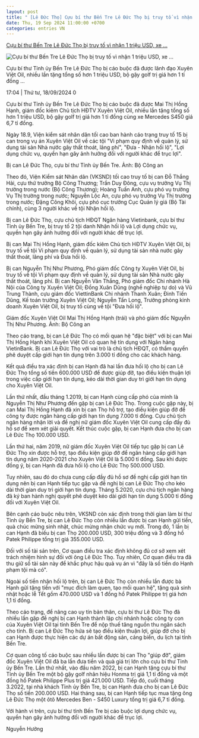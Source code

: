 ```yaml
---
layout: post
title: " [Lê Đức Thọ] Cựu bí thư Bến Tre Lê Đức Thọ bị truy tố vì nhận 1 triệu USD, xe ..."
date: Thu, 19 Sep 2024 11:00:00 +0700
categories: entries VN
---
```

[Cựu bí thư Bến Tre Lê Đức Thọ bị truy tố vì nhận 1 triệu USD, xe ...](https://nguoidothi.net.vn/cuu-bi-thu-ben-tre-le-duc-tho-bi-truy-to-vi-nhan-1-trieu-usd-xe-mercedes-45311.html)

![Cựu bí thư Bến Tre Lê Đức Thọ bị truy tố vì nhận 1 triệu USD, xe ...](https://uploads.nguoidothi.net.vn/Avatar/l_e07ec7fa-453b-47d9-a521-5bb8ce012841.jpg)

Cựu bí thư Tỉnh ủy Bến Tre Lê Đức Thọ bị cáo buộc đã được lãnh đạo Xuyên Việt Oil, nhiều lần tặng tổng số hơn 1 triệu USD, bộ gậy golf trị giá hơn 1 tỉ đồng ...

17:04 | Thứ tư, 18/09/2024 0

Cựu bí thư Tỉnh ủy Bến Tre Lê Đức Thọ bị cáo buộc đã được Mai Thị Hồng Hạnh, giám đốc kiêm Chủ tịch HĐTV Xuyên Việt Oil, nhiều lần tặng tổng số hơn 1 triệu USD, bộ gậy golf trị giá hơn 1 tỉ đồng cùng xe Mercedes S450 giá 6,7 tỉ đồng.

Ngày 18.9, Viện kiểm sát nhân dân tối cao ban hành cáo trạng truy tố 15 bị can trong vụ án Xuyên Việt Oil về các tội "Vi phạm quy định về quản lý, sử dụng tài sản Nhà nước gây thất thoát, lãng phí", "Đưa - Nhận hối lộ", "Lợi dụng chức vụ, quyền hạn gây ảnh hưởng đối với người khác để trục lợi".

Bị can Lê Đức Thọ, cựu bí thư Tỉnh ủy Bến Tre. Ảnh: Bộ Công an

Theo đó, Viện Kiểm sát Nhân dân (VKSND) tối cao truy tố bị can Đỗ Thắng Hải, cựu thứ trưởng Bộ Công Thương; Trần Duy Đông, cựu vụ trưởng Vụ Thị trường trong nước (Bộ Công Thương); Hoàng Tuấn Anh, cựu phó vụ trưởng Vụ Thị trường trong nước; Nguyễn Lộc An, cựu phó vụ trưởng Vụ Thị trường trong nước; Đặng Công Khôi, cựu phó cục trưởng Cục Quản lý giá (Bộ Tài chính), cùng 3 người khác về tội Nhận hối lộ.

Bị can Lê Đức Thọ, cựu chủ tịch HĐQT Ngân hàng Vietinbank, cựu bí thư Tỉnh ủy Bến Tre, bị truy tố 2 tội danh Nhận hối lộ và Lợi dụng chức vụ, quyền hạn gây ảnh hưởng đối với người khác để trục lợi.

Bị can Mai Thị Hồng Hạnh, giám đốc kiêm Chủ tịch HĐTV Xuyên Việt Oil, bị truy tố về tội Vi phạm quy định về quản lý, sử dụng tài sản nhà nước gây thất thoát, lãng phí và Đưa hối lộ.

Bị can Nguyễn Thị Như Phương, Phó giám đốc Công ty Xuyên Việt Oil, bị truy tố về tội Vi phạm quy định về quản lý, sử dụng tài sản Nhà nước gây thất thoát, lãng phí. Bị can Nguyễn Văn Thắng, Phó giám đốc Chi nhánh Hà Nội của Công ty Xuyên Việt Oil; Đồng Xuân Dũng (nghề nghiệp tự do) và Vũ Trung Thành, cựu giám đốc ViettinBank Chi nhánh Thanh Xuân; Đinh Tiến Dũng, Kế toán trưởng Xuyên Việt Oil; Nguyễn Tấn Long, Trưởng phòng kinh doanh Xuyên Việt Oil, bị truy tố cùng về tội "Đưa hối lộ".

Giám đốc Xuyên Việt Oil Mai Thị Hồng Hạnh (trái) và phó giám đốc Nguyễn Thị Như Phương. Ảnh: Bộ Công an

Theo cáo trạng, bị can Lê Đức Thọ có mối quan hệ "đặc biệt" với bị can Mai Thị Hồng Hạnh khi Xuyên Việt Oil có quan hệ tín dụng với Ngân hàng VietinBank. Bị can Lê Đức Thọ với vai trò là chủ tịch HĐQT, có thẩm quyền phê duyệt cấp giới hạn tín dụng trên 3.000 tỉ đồng cho các khách hàng.

Kết quả điều tra xác định bị can Hạnh đã hai lần đưa hối lộ cho bị can Lê Đức Thọ tổng số tiền 600.000 USD để được giúp đỡ, tạo điều kiện thuận lợi trong việc cấp giới hạn tín dụng, kéo dài thời gian duy trì giới hạn tín dụng cho Xuyên Việt Oil.

Lần thứ nhất, đầu tháng 1.2019, bị can Hạnh cùng cấp phó của mình là Nguyễn Thị Như Phương đến gặp bị can Lê Đức Thọ. Trong cuộc gặp này, bị can Mai Thị Hồng Hạnh đã xin bị can Thọ hỗ trợ, tạo điều kiện giúp đỡ để công ty được ngân hàng cấp giới hạn tín dụng 7.000 tỉ đồng. Cựu chủ tịch ngân hàng nhận lời và đề nghị nữ giám đốc Xuyên Việt Oil cung cấp đầy đủ hồ sơ để xem xét giải quyết. Kết thúc cuộc gặp, bị can Hạnh đưa cho bị can Lê Đức Thọ 100.000 USD.

Lần thứ hai, năm 2019, nữ giám đốc Xuyên Việt Oil tiếp tục gặp bị can Lê Đức Thọ xin được hỗ trợ, tạo điều kiện giúp đỡ để ngân hàng cấp giới hạn tín dụng năm 2020-2021 cho Xuyên Việt Oil là 5.000 tỉ đồng. Sau khi được đồng ý, bị can Hạnh đã đưa hối lộ cho Lê Đức Thọ 500.000 USD.

Tuy nhiên, sau đó do chưa cung cấp đầy đủ hồ sơ đề nghị cấp giới hạn tín dụng nên bị can Hạnh tiếp tục gặp và đề nghị bị can Lê Đức Thọ cho kéo dài thời gian duy trì giới hạn tín dụng. Tháng 5.2020, cựu chủ tịch ngân hàng đã ký ban hành nghị quyết phê duyệt kéo dài giới hạn tín dụng 5.000 tỉ đồng đối với Xuyên Việt Oil.

Bên cạnh cáo buộc nêu trên, VKSND còn xác định trong thời gian làm bí thư Tỉnh ủy Bến Tre, bị can Lê Đức Thọ còn nhiều lần được bị can Hạnh gửi tiền, quà chúc mừng sinh nhật, chúc mừng nhận chức vụ mới. Trong đó, 1 lần bị can Hạnh đã biếu bị can Thọ 200.000 USD, 300 triệu đồng và 3 đồng hồ Patek Philippe tổng trị giá 355.000 USD.

Đối với số tài sản trên, Cơ quan điều tra xác định không đủ cơ sở xem xét trách nhiệm hình sự đối với ông Lê Đức Thọ. Tuy nhiên, Cơ quan điều tra đã thu giữ số tài sản này để khắc phục hậu quả vụ án vì "đây là số tiền do Hạnh phạm tội mà có".

Ngoài số tiền nhận hối lộ trên, bị can Lê Đức Thọ còn nhiều lần được bà Hạnh gửi tặng tiền với "mục đích làm quen, tạo mối quan hệ", tặng quà sinh nhật hoặc lễ Tết gồm 470.000 USD và 1 đồng hồ Patek Philippe trị giá hơn 1,1 tỉ đồng.

Theo cáo trạng, để nâng cao uy tín bản thân, cựu bí thư Lê Đức Thọ đã nhiều lần gặp đề nghị bị can Hạnh thành lập chi nhánh hoặc công ty con của Xuyên Việt Oil tại tỉnh Bến Tre để nộp thuế tăng nguồn thu ngân sách cho tỉnh. Bị can Lê Đức Thọ hứa sẽ tạo điều kiện thuận lợi, giúp đỡ cho bị can Hạnh được thực hiện các dự án bất động sản, cảng biển, du lịch tại tỉnh Bến Tre.

Cơ quan công tố cáo buộc sau nhiều lần được bị can Thọ "giúp đỡ", giám đốc Xuyên Việt Oil đã ba lần đưa tiền và quà giá trị lớn cho cựu bí thư Tỉnh ủy Bến Tre. Lấn thứ nhất, vào đầu năm 2022, bị can Hạnh tặng cựu bí thư Tỉnh ủy Bến Tre một bộ gậy golf nhãn hiệu Honma trị giá 1,1 tỉ đồng và một đồng hồ Patek Philippe Plus trị giá 421.000 USD. Tiếp đó, cuối tháng 3.2022, tại nhà khách Tỉnh ủy Bến Tre, bị can Hạnh đưa cho bị can Lê Đức Thọ số tiền 200.000 USD. Hai tháng sau, bị can Hạnh tiếp tục mua tặng ông Lê Đức Thọ một ôtô Mercedes Ben - S450 Luxury tổng trị giá 6,7 tỉ đồng.

Với hành vi trên, cựu bí thư tỉnh Bến Tre bị cáo buộc lợi dụng chức vụ, quyền hạn gây ảnh hưởng đối với người khác để trục lợi.

Nguyễn Hưởng


